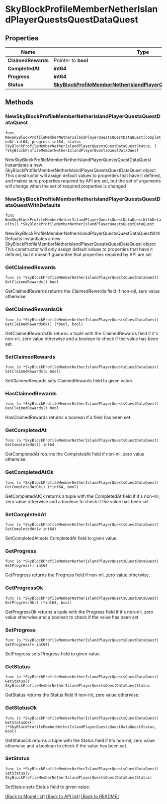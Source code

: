 # SkyBlockProfileMemberNetherIslandPlayerQuestsQuestDataQuest

## Properties

Name | Type | Description | Notes
------------ | ------------- | ------------- | -------------
**ClaimedRewards** | Pointer to **bool** |  | [optional] 
**CompletedAt** | **int64** |  | 
**Progress** | **int64** |  | 
**Status** | [**SkyBlockProfileMemberNetherIslandPlayerQuestsQuestDataQuestStatus**](SkyBlockProfileMemberNetherIslandPlayerQuestsQuestDataQuestStatus.md) |  | 

## Methods

### NewSkyBlockProfileMemberNetherIslandPlayerQuestsQuestDataQuest

`func NewSkyBlockProfileMemberNetherIslandPlayerQuestsQuestDataQuest(completedAt int64, progress int64, status SkyBlockProfileMemberNetherIslandPlayerQuestsQuestDataQuestStatus, ) *SkyBlockProfileMemberNetherIslandPlayerQuestsQuestDataQuest`

NewSkyBlockProfileMemberNetherIslandPlayerQuestsQuestDataQuest instantiates a new SkyBlockProfileMemberNetherIslandPlayerQuestsQuestDataQuest object
This constructor will assign default values to properties that have it defined,
and makes sure properties required by API are set, but the set of arguments
will change when the set of required properties is changed

### NewSkyBlockProfileMemberNetherIslandPlayerQuestsQuestDataQuestWithDefaults

`func NewSkyBlockProfileMemberNetherIslandPlayerQuestsQuestDataQuestWithDefaults() *SkyBlockProfileMemberNetherIslandPlayerQuestsQuestDataQuest`

NewSkyBlockProfileMemberNetherIslandPlayerQuestsQuestDataQuestWithDefaults instantiates a new SkyBlockProfileMemberNetherIslandPlayerQuestsQuestDataQuest object
This constructor will only assign default values to properties that have it defined,
but it doesn't guarantee that properties required by API are set

### GetClaimedRewards

`func (o *SkyBlockProfileMemberNetherIslandPlayerQuestsQuestDataQuest) GetClaimedRewards() bool`

GetClaimedRewards returns the ClaimedRewards field if non-nil, zero value otherwise.

### GetClaimedRewardsOk

`func (o *SkyBlockProfileMemberNetherIslandPlayerQuestsQuestDataQuest) GetClaimedRewardsOk() (*bool, bool)`

GetClaimedRewardsOk returns a tuple with the ClaimedRewards field if it's non-nil, zero value otherwise
and a boolean to check if the value has been set.

### SetClaimedRewards

`func (o *SkyBlockProfileMemberNetherIslandPlayerQuestsQuestDataQuest) SetClaimedRewards(v bool)`

SetClaimedRewards sets ClaimedRewards field to given value.

### HasClaimedRewards

`func (o *SkyBlockProfileMemberNetherIslandPlayerQuestsQuestDataQuest) HasClaimedRewards() bool`

HasClaimedRewards returns a boolean if a field has been set.

### GetCompletedAt

`func (o *SkyBlockProfileMemberNetherIslandPlayerQuestsQuestDataQuest) GetCompletedAt() int64`

GetCompletedAt returns the CompletedAt field if non-nil, zero value otherwise.

### GetCompletedAtOk

`func (o *SkyBlockProfileMemberNetherIslandPlayerQuestsQuestDataQuest) GetCompletedAtOk() (*int64, bool)`

GetCompletedAtOk returns a tuple with the CompletedAt field if it's non-nil, zero value otherwise
and a boolean to check if the value has been set.

### SetCompletedAt

`func (o *SkyBlockProfileMemberNetherIslandPlayerQuestsQuestDataQuest) SetCompletedAt(v int64)`

SetCompletedAt sets CompletedAt field to given value.


### GetProgress

`func (o *SkyBlockProfileMemberNetherIslandPlayerQuestsQuestDataQuest) GetProgress() int64`

GetProgress returns the Progress field if non-nil, zero value otherwise.

### GetProgressOk

`func (o *SkyBlockProfileMemberNetherIslandPlayerQuestsQuestDataQuest) GetProgressOk() (*int64, bool)`

GetProgressOk returns a tuple with the Progress field if it's non-nil, zero value otherwise
and a boolean to check if the value has been set.

### SetProgress

`func (o *SkyBlockProfileMemberNetherIslandPlayerQuestsQuestDataQuest) SetProgress(v int64)`

SetProgress sets Progress field to given value.


### GetStatus

`func (o *SkyBlockProfileMemberNetherIslandPlayerQuestsQuestDataQuest) GetStatus() SkyBlockProfileMemberNetherIslandPlayerQuestsQuestDataQuestStatus`

GetStatus returns the Status field if non-nil, zero value otherwise.

### GetStatusOk

`func (o *SkyBlockProfileMemberNetherIslandPlayerQuestsQuestDataQuest) GetStatusOk() (*SkyBlockProfileMemberNetherIslandPlayerQuestsQuestDataQuestStatus, bool)`

GetStatusOk returns a tuple with the Status field if it's non-nil, zero value otherwise
and a boolean to check if the value has been set.

### SetStatus

`func (o *SkyBlockProfileMemberNetherIslandPlayerQuestsQuestDataQuest) SetStatus(v SkyBlockProfileMemberNetherIslandPlayerQuestsQuestDataQuestStatus)`

SetStatus sets Status field to given value.



[[Back to Model list]](../README.md#documentation-for-models) [[Back to API list]](../README.md#documentation-for-api-endpoints) [[Back to README]](../README.md)


